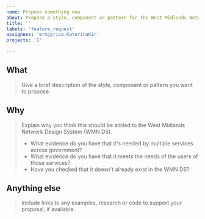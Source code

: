 ```yaml
---
name: Propose something new
about: Propose a style, component or pattern for the West Midlands Network Design System
title: ''
labels: 'feature_request'
assignees: 'mrmjprice,KaterinaKir'
projects: '1'

---
```


<!--
If you need help putting your proposal together, you can message Design Team using MS Teams.
-->

## What
> Give a brief description of the style, component or pattern you want to propose.

## Why
> Explain why you think this should be added to the West Midlands Network Design System (WMN DS).
>
> - What evidence do you have that it's needed by multiple services across government?
> - What evidence do you have that it meets the needs of the users of those services?
> - Have you checked that it doesn't already exist in the WMN DS? 

## Anything else
> Include links to any examples, research or code to support your proposal, if available.

<!--
When you have submitted your proposal, it will automatically get sent to the backlog to be reviewed.
If this proposal is urgent, you should contact @KaterinaKir, @mrmjprice or @daylesalmon
-->
